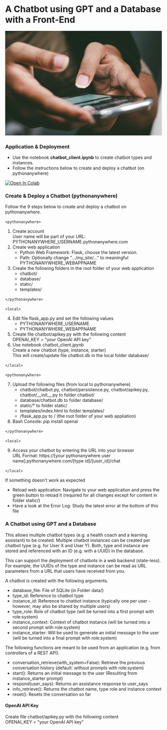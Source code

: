 # A Chatbot using GPT and a Database with a Front-End

<picture>
 <img alt="a close up of a person holding a cell phone" src=".readme/pradamas-gifarry-889Qh5HJj4I-unsplash.jpg">
</picture>

### Application & Deployment
- Use the notebook **chatbot_client.ipynb** to create chatbot types and instances.
- Follow the instructions below to create and deploy a chatbot (on pythonanywhere)

[![Open In Colab](https://colab.research.google.com/assets/colab-badge.svg)](https://colab.research.google.com/github/zhaw-iwi/singlestateconversation/blob/main/google_colab.ipynb)

### Create & Deploy a Chatbot (pythonanywhere)
Follow the 9 steps below to create and deploy a chatbot on pythonanywhere.

`<pythonanywhere>`

1. Create account\
    User name will be part of your URL: PYTHONANYWHERE_USERNAME.pythonanywhere.com
2. Create web application
    - Python Web Framework: Flask, choose the latest version.
    - Path: Optionally change ".../my_site/..." to meaningful PYTHONANYWHERE_WEBAPPNAME
3. Create the following folders in the root folder of your web application
    - chatbot/
    - database/
    - static/
    - templates/

`</pythonanywhere>`

`<local>`

4. Edit file flask_app.py and set the following values
    - PYTHONANYWHERE_USERNAME
    - PYTHONANYWHERE_WEBAPPNAME
5. Create file chatbot/apikey.py with the following content\
    OPENAI_KEY = "your OpenAI API key"
6. Use notebook chatbot_client.jpynb\
    Create a new chatbot (type, instance, starter)\
    This will create/update file chatbot.db in the local folder database/

`</local>`

`<pythonanywhere>`

7. Upload the following files (from local to pythonanywhere)
    - chatbot/chatbot.py, chatbot/persistence.py, chatbot/apikey.py, chatbot/\_\_init\_\_.py to folder chatbot/
    - database/chatbot.db to folder database/
    - static/* to folder static/
    - templates/index.html to folder templates/
    - /flask_app.py to / (the root folder of your web appliation)
8. Bash Console: pip install openai

`</pythonanywhere>`

`<local>`

9. Access your chatbot by entering the URL into your browser\
    URL Format: https://[your pythonanywhere user name].pythonanywhere.com/[type id]/[user_id]/chat

`</local>`

If something doesn't work as expected
- Reload web application: 
    Navigate to your web application and press the green button to reload it (required for all changes except for content in folder static/)
- Have a look at the Error Log: 
    Study the latest error at the bottom of this file

### A Chatbot using GPT and a Database
This allows multiple chatbot types (e.g. a health coach and a learning assistant) to be created. Multiple chatbot instances can be created per chatbot type (e.g. for User X and User Y). Both, type and instance are stored and referenced with an ID (e.g. with a UUID) in the database.

This can support the deployment of chatbots in a web backend (state-less). For example, the UUIDs of the type and instance can be read as URL parameters from a URL that users have received from you.

A chatbot is created with the following arguments.
- database_file: File of SQLite (in Folder data/)
- type_id: Reference to chatbot type
- instance_id: Reference to chatbot instance (typically one per user - however, may also be shared by multiple users)
- type_role: Role of chatbot type (will be turned into a first prompt with role:system)
- instance_context: Context of chatbot instance (will be turned into a second prompt with role:system)
- instance_starter: Will be used to generate an initial message to the user (will be turned into a final prompt with role:system)

The following functions are meant to be used from an application (e.g. from controllers of a REST API).
- conversation_retrieve(with_system=False): Retrieve the previous conversation history (default: without prompts with role:system)
- start(): Returns an initial message to the user (Resulting from instance_starter prompt)
- respond(user_says): Returns an assistance response to user_says
- info_retrieve(): Returns the chatbot name, type role and instance context
- reset(): Resets the conversation so far

#### OpenAI API Key

Create file chatbot/apikey.py with the following content\
    OPENAI_KEY = "your OpenAI API key"